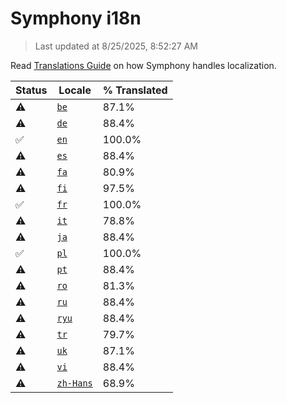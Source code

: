 # Symphony i18n

> Last updated at 8/25/2025, 8:52:27 AM

Read [Translations Guide](https://github.com/zyrouge/symphony/wiki/Translations-Guide) on how Symphony handles localization.

| Status | Locale | % Translated |
| --- | --- | --- |
| ⚠️ | [`be`](https://github.com/zyrouge/symphony/blob/main/i18n/be.toml) | 87.1% |
| ⚠️ | [`de`](https://github.com/zyrouge/symphony/blob/main/i18n/de.toml) | 88.4% |
| ✅ | [`en`](https://github.com/zyrouge/symphony/blob/main/i18n/en.toml) | 100.0% |
| ⚠️ | [`es`](https://github.com/zyrouge/symphony/blob/main/i18n/es.toml) | 88.4% |
| ⚠️ | [`fa`](https://github.com/zyrouge/symphony/blob/main/i18n/fa.toml) | 80.9% |
| ⚠️ | [`fi`](https://github.com/zyrouge/symphony/blob/main/i18n/fi.toml) | 97.5% |
| ✅ | [`fr`](https://github.com/zyrouge/symphony/blob/main/i18n/fr.toml) | 100.0% |
| ⚠️ | [`it`](https://github.com/zyrouge/symphony/blob/main/i18n/it.toml) | 78.8% |
| ⚠️ | [`ja`](https://github.com/zyrouge/symphony/blob/main/i18n/ja.toml) | 88.4% |
| ✅ | [`pl`](https://github.com/zyrouge/symphony/blob/main/i18n/pl.toml) | 100.0% |
| ⚠️ | [`pt`](https://github.com/zyrouge/symphony/blob/main/i18n/pt.toml) | 88.4% |
| ⚠️ | [`ro`](https://github.com/zyrouge/symphony/blob/main/i18n/ro.toml) | 81.3% |
| ⚠️ | [`ru`](https://github.com/zyrouge/symphony/blob/main/i18n/ru.toml) | 88.4% |
| ⚠️ | [`ryu`](https://github.com/zyrouge/symphony/blob/main/i18n/ryu.toml) | 88.4% |
| ⚠️ | [`tr`](https://github.com/zyrouge/symphony/blob/main/i18n/tr.toml) | 79.7% |
| ⚠️ | [`uk`](https://github.com/zyrouge/symphony/blob/main/i18n/uk.toml) | 87.1% |
| ⚠️ | [`vi`](https://github.com/zyrouge/symphony/blob/main/i18n/vi.toml) | 88.4% |
| ⚠️ | [`zh-Hans`](https://github.com/zyrouge/symphony/blob/main/i18n/zh-Hans.toml) | 68.9% |